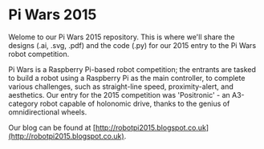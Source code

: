 # Pi Wars 2015
Welome to our Pi Wars 2015 repository.  This is where we'll share the designs (.ai, .svg, .pdf) and the code (.py) for our 2015 entry to the Pi Wars robot competition.

Pi Wars is a Raspberry Pi-based robot competition; the entrants are tasked to build a robot using a Raspberry Pi as the main controller, to complete various challenges, such as straight-line speed, proximity-alert, and aesthetics.  Our entry for the 2015 competition was 'Positronic' - an A3-category robot capable of holonomic drive, thanks to the genius of omnidirectional wheels.

Our blog can be found at [http://robotpi2015.blogspot.co.uk](http://robotpi2015.blogspot.co.uk).
